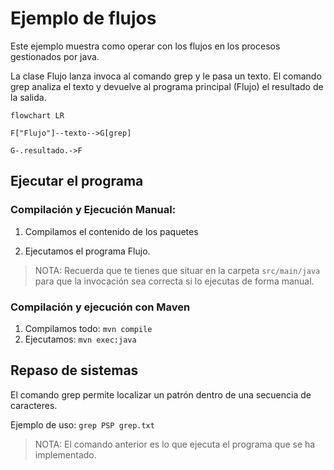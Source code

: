 # Ejemplo de flujos

Este ejemplo muestra como operar con los flujos en los procesos gestionados por java.

La clase Flujo lanza invoca al comando grep y le pasa un texto. El comando grep analiza el texto y devuelve al programa principal (Flujo) el resultado de la salida.

```mermaid
flowchart LR

F["Flujo"]--texto-->G[grep]

G-.resultado.->F

```

## Ejecutar el programa

### Compilación y Ejecución Manual:

1. Compilamos el contenido de los paquetes
   
2. Ejecutamos el programa Flujo.


>NOTA: Recuerda que te tienes que situar en la carpeta `src/main/java` para que la invocación sea correcta si lo ejecutas de forma manual.

### Compilación y ejecución con Maven

1. Compilamos todo: `mvn compile`
2. Ejecutamos: `mvn exec:java`


## Repaso de sistemas

El comando grep permite localizar un patrón dentro de una secuencia de caracteres.

Ejemplo de uso: `grep PSP grep.txt`

>NOTA: El comando anterior es lo que ejecuta el programa que se ha implementado.